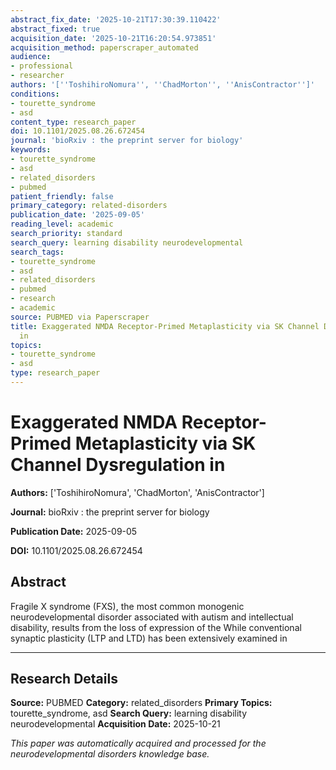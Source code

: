 ```yaml
---
abstract_fix_date: '2025-10-21T17:30:39.110422'
abstract_fixed: true
acquisition_date: '2025-10-21T16:20:54.973851'
acquisition_method: paperscraper_automated
audience:
- professional
- researcher
authors: '[''ToshihiroNomura'', ''ChadMorton'', ''AnisContractor'']'
conditions:
- tourette_syndrome
- asd
content_type: research_paper
doi: 10.1101/2025.08.26.672454
journal: 'bioRxiv : the preprint server for biology'
keywords:
- tourette_syndrome
- asd
- related_disorders
- pubmed
patient_friendly: false
primary_category: related-disorders
publication_date: '2025-09-05'
reading_level: academic
search_priority: standard
search_query: learning disability neurodevelopmental
search_tags:
- tourette_syndrome
- asd
- related_disorders
- pubmed
- research
- academic
source: PUBMED via Paperscraper
title: Exaggerated NMDA Receptor-Primed Metaplasticity via SK Channel Dysregulation
  in
topics:
- tourette_syndrome
- asd
type: research_paper
---
```


# Exaggerated NMDA Receptor-Primed Metaplasticity via SK Channel Dysregulation in

**Authors:** ['ToshihiroNomura', 'ChadMorton', 'AnisContractor']

**Journal:** bioRxiv : the preprint server for biology

**Publication Date:** 2025-09-05

**DOI:** 10.1101/2025.08.26.672454

## Abstract

Fragile X syndrome (FXS), the most common monogenic neurodevelopmental disorder associated with autism and intellectual disability, results from the loss of expression of the 
While conventional synaptic plasticity (LTP and LTD) has been extensively examined in 

---

## Research Details

**Source:** PUBMED
**Category:** related_disorders
**Primary Topics:** tourette_syndrome, asd
**Search Query:** learning disability neurodevelopmental
**Acquisition Date:** 2025-10-21

*This paper was automatically acquired and processed for the neurodevelopmental disorders knowledge base.*
